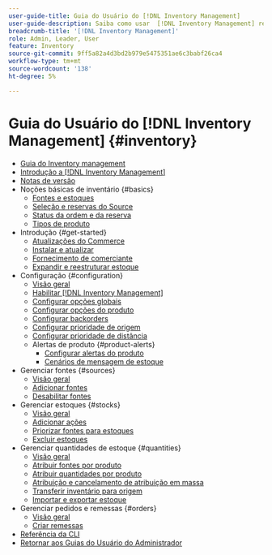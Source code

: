```yaml
---
user-guide-title: Guia do Usuário do [!DNL Inventory Management]
user-guide-description: Saiba como usar  [!DNL Inventory Management] recursos para manter quantidades para vendas e manipular remessas a serem concluídas [!DNL Commerce] pedidos.
breadcrumb-title: '[!DNL Inventory Management]'
role: Admin, Leader, User
feature: Inventory
source-git-commit: 9ff5a82a4d3bd2b979e5475351ae6c3babf26ca4
workflow-type: tm+mt
source-wordcount: '138'
ht-degree: 5%

---
```



# Guia do Usuário do [!DNL Inventory Management] {#inventory}

- [Guia do Inventory management](guide-overview.md)
- [Introdução a  [!DNL Inventory Management]](introduction.md)
- [Notas de versão](release-notes.md)
- Noções básicas de inventário {#basics}
   - [Fontes e estoques](sources-stocks.md)
   - [Seleção e reservas do Source](selection-reservations.md)
   - [Status da ordem e da reserva](order-status.md)
   - [Tipos de produto](product-types.md)
- Introdução {#get-started}
   - [Atualizações do Commerce](migrate.md)
   - [Instalar e atualizar](install-update.md)
   - [Fornecimento de comerciante](merchant-sourcing.md)
   - [Expandir e reestruturar estoque](expand-restructure.md)
- Configuração {#configuration}
   - [Visão geral](configuration.md)
   - [Habilitar [!DNL Inventory Management]](enable.md)
   - [Configurar opções globais](global-options.md)
   - [Configurar opções do produto](product-options.md)
   - [Configurar backorders](backorders.md)
   - [Configurar prioridade de origem](source-priority-algorithm.md)
   - [Configurar prioridade de distância](distance-priority-algorithm.md)
   - Alertas de produto {#product-alerts}
      - [Configurar alertas do produto](alert-setup.md)
      - [Cenários de mensagem de estoque](stock-messages.md)
- Gerenciar fontes {#sources}
   - [Visão geral](sources-manage.md)
   - [Adicionar fontes](sources-add.md)
   - [Desabilitar fontes](sources-disable.md)
- Gerenciar estoques {#stocks}
   - [Visão geral](stocks-manage.md)
   - [Adicionar ações](stocks-add.md)
   - [Priorizar fontes para estoques](stocks-prioritize-sources.md)
   - [Excluir estoques](stocks-delete.md)
- Gerenciar quantidades de estoque {#quantities}
   - [Visão geral](quantities-manage.md)
   - [Atribuir fontes por produto](sources-assign-per-product.md)
   - [Atribuir quantidades por produto](quantities-assign-per-product.md)
   - [Atribuição e cancelamento de atribuição em massa](bulk-assignment.md)
   - [Transferir inventário para origem](inventory-transfer.md)
   - [Importar e exportar estoque](inventory-import-export.md)
- Gerenciar pedidos e remessas {#orders}
   - [Visão geral](shipments.md)
   - [Criar remessas](shipments-create.md)
- [Referência da CLI](cli.md)
- [Retornar aos Guias do Usuário do Administrador](https://experienceleague.adobe.com/pt-br/docs/commerce-admin/user-guides/home)

